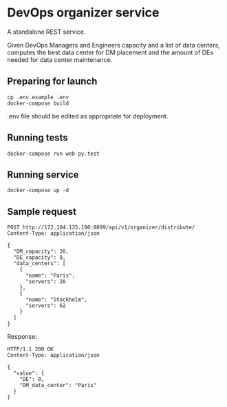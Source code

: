 # DevOps organizer service

A standalone REST service.

Given DevOps Managers and Engineers capacity and a list of data centers, 
computes the best data center for DM placement
and the amount of DEs needed for data center maintenance.

## Preparing for launch
```
cp .env.example .env
docker-compose build
```

.env file should be edited as appropriate for deployment.

## Running tests
```
docker-compose run web py.test
```

## Running service
```
docker-compose up -d
```

## Sample request

``` 
POST http://172.104.135.190:8899/api/v1/organizer/distribute/
Content-Type: application/json

{
  "DM_capacity": 20,
  "DE_capacity": 8,
  "data_centers": [
    {
      "name": "Paris",
      "servers": 20
    },
    {
      "name": "Stockholm",
      "servers": 62
    }
  ]
}
```
Response:
```
HTTP/1.1 200 OK
Content-Type: application/json

{
  "value": {
    "DE": 8,
    "DM_data_center": "Paris"
  }
}
```